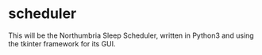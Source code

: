 # scheduler

This will be the Northumbria Sleep Scheduler, written in Python3 and using the tkinter framework for its GUI.
